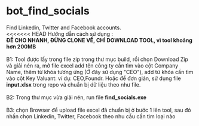 # bot_find_socials
Find Linkedin, Twitter and Facebook accounts.<br>
<<<<<<< HEAD Hướng dẫn cách sử dụng :<br>
<strong>ĐỂ CHO NHANH, ĐỪNG CLONE VỀ, CHỈ DOWNLOAD TOOL, vì tool khoảng hơn 200MB</strong>
<br>
<br>
B1: Tool được lấy trong file zip trong thư mục build, rồi chọn Download Zip và giải nén ra, mở file excel add tên công ty cần tìm vào cột Company Name, thêm từ khóa tương ứng (Ở đây sử dụng "CEO"), add từ khóa cần tìm vào cột Key Valuant: ví dụ: CEO,Foundr. Hoặc để đơn giản, sử dụng file <b>input.xlsx</b> trong repo và chuẩn bị dữ liệu theo như file. <br>
<br>
B2: Trong thư mục vừa giải nén, run file <b>find_socials.exe</b><br>
<br>
B3: chọn Browser để upload file excel đã chuẩn bị ở bước 1 lên tool, sau đó nhấn chọn Linkedin, Twitter, Facebook theo nhu cầu cần tìm loại nào<br>
